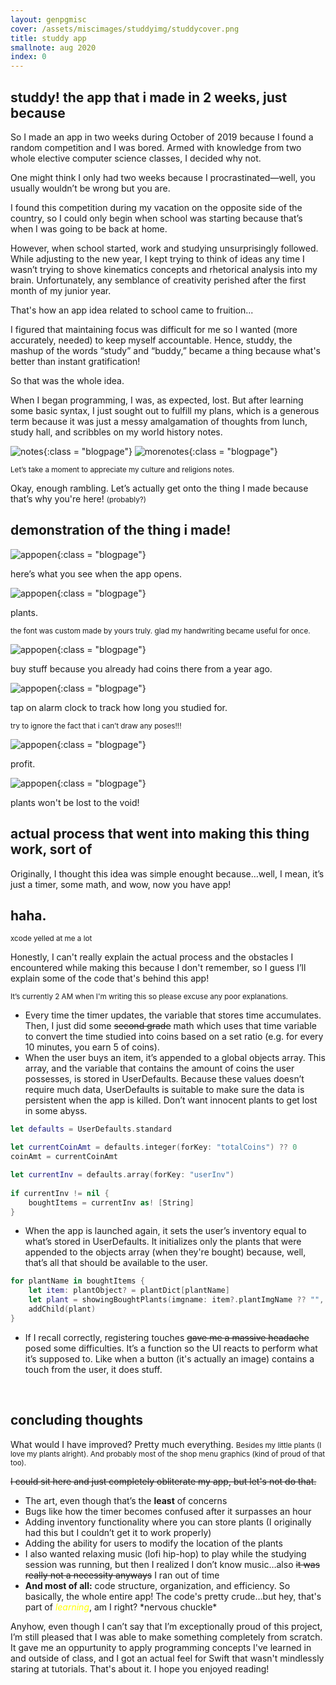 ```yaml
---
layout: genpgmisc
cover: /assets/miscimages/studdyimg/studdycover.png
title: studdy app
smallnote: aug 2020 
index: 0
---
```


<h2>studdy! the app that i made in 2 weeks, just because</h2>


So I made an app in two weeks during October of 2019 because I found a random competition and I was bored. Armed with knowledge from two whole elective computer science classes, I decided why not. 


One might think I only had two weeks because I procrastinated—well, you usually wouldn’t be wrong but you are. 


I found this competition during my vacation on the opposite side of the country, so I could only begin when school was starting because that’s when I was going to be back at home. 


However, when school started, work and studying unsurprisingly followed. While adjusting to the new year, I kept trying to think of ideas any time I wasn’t trying to shove kinematics concepts and rhetorical analysis into my brain. Unfortunately, any semblance of creativity perished after the first month of my junior year. 


That's how an app idea related to school came to fruition...


I figured that maintaining focus was difficult for me so I wanted (more accurately, needed) to keep myself accountable. Hence, studdy, the mashup of the words “study” and “buddy,” became a thing because what's better than instant gratification!


So that was the whole idea.


When I began programming, I was, as expected, lost. But after learning some basic syntax, I just sought out to fulfill my plans, which is a generous term because it was just a messy amalgamation of thoughts from lunch, study hall, and scribbles on my world history notes.



![notes](/assets/miscimages/studdyimg/studdycr2.jpg){:class = "blogpage"}
![morenotes](/assets/miscimages/studdyimg/studdycr1.jpg){:class = "blogpage"}

<small>Let’s take a moment to appreciate my culture and religions notes. </small>



Okay, enough rambling. Let’s actually get onto the thing I made because that’s why you're here! <small>(probably?)</small> 



<h2>demonstration of the thing i made!</h2>


![appopen](/assets/miscimages/studdyimg/studdy1.gif){:class = "blogpage"}

here’s what you see when the app opens.



![appopen](/assets/miscimages/studdyimg/studdy2.gif){:class = "blogpage"}

plants.

<small> the font was custom made by yours truly. glad my handwriting became useful for once. </small>



![appopen](/assets/miscimages/studdyimg/studdy3.gif){:class = "blogpage"}

buy stuff because you already had coins there from a year ago.



![appopen](/assets/miscimages/studdyimg/studdy4.gif){:class = "blogpage"}

tap on alarm clock to track how long you studied for. 


<small>try to ignore the fact that i can’t draw any poses!!!</small>



![appopen](/assets/miscimages/studdyimg/studdy5.gif){:class = "blogpage"}

profit.



![appopen](/assets/miscimages/studdyimg/studdy6.gif){:class = "blogpage"}

plants won't be lost to the void!




<h2>actual process that went into making this thing work, sort of</h2>




Originally, I thought this idea was simple enought because…well, I mean, it’s just a timer, some math, and wow, now you have app! 

<h2>haha.</h2>
<small>xcode yelled at me a lot</small>


Honestly, I can't really explain the actual process and the obstacles I encountered while making this because I don't remember, so I guess I’ll explain some of the code that's behind this app!

<small>It’s currently 2 AM when I'm writing this so please excuse any poor explanations.</small>


- Every time the timer updates, the variable that stores time accumulates. Then, I just did some ~~second grade~~ math which uses that time variable to convert the time studied into coins based on a set ratio (e.g. for every 10 minutes, you earn 5 of coins).
- When the user buys an item, it’s appended to a global objects array. This array, and the variable that contains the amount of coins the user possesses, is stored in UserDefaults. Because these values doesn’t require much data, UserDefaults is suitable to make sure the data is persistent when the app is killed. Don’t want innocent plants to get lost in some abyss.

```swift
let defaults = UserDefaults.standard

let currentCoinAmt = defaults.integer(forKey: "totalCoins") ?? 0
coinAmt = currentCoinAmt

let currentInv = defaults.array(forKey: "userInv")
    
if currentInv != nil {
    boughtItems = currentInv as! [String]
}
```

- When the app is launched again, it sets the user’s inventory equal to what’s stored in UserDefaults. It initializes only the plants that were appended to the objects array (when they're bought) because, well, that’s all that should be available to the user. 

```swift
for plantName in boughtItems {
    let item: plantObject? = plantDict[plantName]
    let plant = showingBoughtPlants(imgname: item?.plantImgName ?? "", posx: item?.plantPosX ?? 0, posy: item?.plantPosY ?? 0, scale: item?.plantScale ?? 0, zpos: item?.plantZPos ?? 0)
    addChild(plant)
}
```
- If I recall correctly, registering touches ~~gave me a massive headache~~ posed some difficulties. It’s a function so the UI reacts to perform what it’s supposed to. Like when a button (it's actually an image) contains a touch from the user, it does stuff.



<br>
<h2>concluding thoughts</h2>

What would I have improved? Pretty much everything. 
<small>Besides my little plants (I love my plants alright). And probably most of the shop menu graphics (kind of proud of that too). </small>


~~I could sit here and just completely obliterate my app, but let's not do that.~~
- The art, even though that’s the **least** of concerns  
- Bugs like how the timer becomes confused after it surpasses an hour
- Adding inventory functionality where you can store plants (I originally had this but I couldn’t get it to work properly)
- Adding the ability for users to modify the location of the plants
- I also wanted relaxing music (lofi hip-hop) to play while the studying session was running, but then I realized I don’t know music…also ~~it was really not a necessity anyways~~ I ran out of time 
- **And most of all:** code structure, organization, and efficiency. So basically, the whole entire app! The code's pretty crude…but hey, that's part of <span style="color: yellow"> *learning*</span>, am I right? \*nervous chuckle\* 



Anyhow, even though I can’t say that I’m exceptionally proud of this project, I’m still pleased that I was able to make something completely from scratch. It gave me an oppurtunity to apply programming concepts I've learned in and outside of class, and I got an actual feel for Swift that wasn't mindlessly staring at tutorials. That's about it. I hope you enjoyed reading! 


